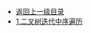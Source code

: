 <!-- docs/leetcode/tree/_sidebar.md -->

* [返回上一级目录](leetcode/)
* [1.二叉树迭代中序遍历](leetcode/tree/Binary_Tree_Inorder_Traversal.md)
